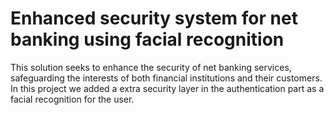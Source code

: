 # Enhanced security system for net banking using facial recognition
This solution seeks to enhance the security of net banking services, safeguarding the interests of both financial institutions and their customers. In this project we added a extra security layer in the authentication part as a facial recognition for the user. 
